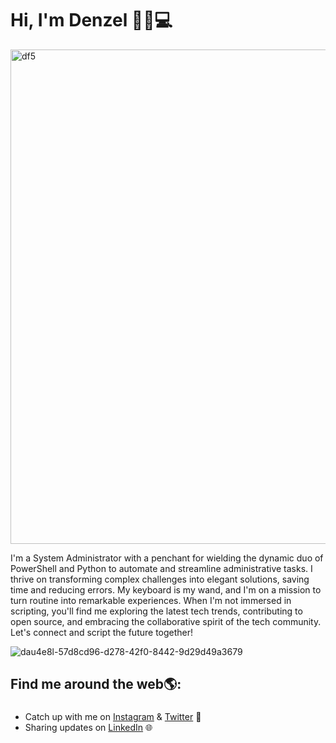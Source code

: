 

# Hi, I'm Denzel 👋🏾💻

<img width="791" alt="df5" src="https://github.com/denzelmarkeise/denzelmarkeise/assets/137828085/32501ab0-a537-4aef-83e6-b4d62d25b74e">

I'm a System Administrator with a penchant for wielding the dynamic duo of PowerShell and Python to automate and streamline administrative tasks. I thrive on transforming complex challenges into elegant solutions, saving time and reducing errors. My keyboard is my wand, and I'm on a mission to turn routine into remarkable experiences. When I'm not immersed in scripting, you'll find me exploring the latest tech trends, contributing to open source, and embracing the collaborative spirit of the tech community. Let's connect and script the future together!

![dau4e8l-57d8cd96-d278-42f0-8442-9d29d49a3679](https://github.com/denzelmarkeise/denzelmarkeise/assets/137828085/29bd89ca-39c3-4684-be18-3b404f9218f6)




## Find me around the web🌎:
###
  - Catch up with me on [Instagram](https://www.instagram.com/in/denzelmsrk/) & [Twitter](https://www.twitter.com/in/denzelmarkeise/) 📲
  - Sharing updates on [LinkedIn](https://www.linkedin.com/in/denzelf/) 🌐
